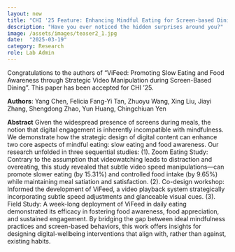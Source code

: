```yaml
---
layout: new
title: "CHI '25 Feature: Enhancing Mindful Eating for Screen-based Dining"
description: "Have you ever noticed the hidden surprises around you?"
image: /assets/images/teaser2_1.jpg
date:  "2025-03-19"
category: Research
role: Lab Admin
---
```

Congratulations to the authors of “ViFeed: Promoting Slow Eating and Food Awareness through Strategic Video Manipulation during Screen-Based Dining”. This paper has been accepted for CHI ’25.    

**Authors**: Yang Chen, Felicia Fang-Yi Tan, Zhuoyu Wang, Xing Liu, Jiayi Zhang, Shengdong Zhao, Yun Huang, Chingchiuan Yen  

**Abstract**
Given the widespread presence of screens during meals, the notion that digital engagement is inherently incompatible with mindfulness. We demonstrate how the strategic design of digital content can enhance two core aspects of mindful eating: slow eating and food awareness. Our research unfolded in three sequential studies: (1). Zoom Eating Study: Contrary to the assumption that videowatching leads to distraction and overeating, this study revealed that subtle video speed manipulations—can promote slower eating (by 15.31%) and controlled food intake (by 9.65%) while maintaining meal satiation and satisfaction. (2). Co-design workshop: Informed the development of ViFeed, a video playback system strategically incorporating subtle speed adjustments and glanceable visual cues. (3). Field Study: A week-long deployment of ViFeed in daily eating demonstrated its efficacy in fostering food awareness, food appreciation, and sustained engagement. By bridging the gap between ideal mindfulness practices and screen-based behaviors, this work offers insights for designing digital-wellbeing interventions that align with, rather than against, existing habits.